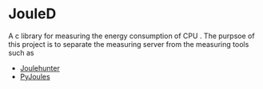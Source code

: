 # JouleD 

A c library for measuring the energy consumption of CPU . 
The purpsoe of this project is to separate the measuring server from the measuring tools such as 
<!-- add link to pyjoules and joulehunter  -->
- [Joulehunter](https://github.com/powerapi-ng/joulehunter)
- [PyJoules](https://github.com/powerapi-ng/pyjoules)

